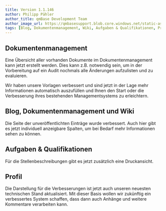 ```yaml
---
title: Version 1.1.146
author: Philipp Pähler
author_title: qmBase Development Team
author_image_url: https://qmbasesupport.blob.core.windows.net/static-assets/img/persons/paehler_round.png
tags: [Blog, Dokumentenmanagement, Wiki, Aufgaben & Qualifikationen, Profil]
---
```


## Dokumentenmanagement

Eine Übersicht aller vorhanden Dokumente im Dokumentenmanagement kann jetzt erstellt werden. Dies kann z.B. notwendig sein, um in der Vorbereitung auf ein Audit nochmals alle Änderungen aufzulisten und zu evaluieren.

Wir haben unsere Vorlagen verbessert und sind jetzt in der Lage mehr Informationen automatisch auszufüllen und Ihnen den Start oder die Verbesserung ihres bestehenden Managementsystems zu erleichtern.

## Blog, Dokumentenmanagement und Wiki

Die Seite der unveröffentlichten Einträge wurde verbessert. Auch hier gibt es jetzt individuell anzeigbare Spalten, um bei Bedarf mehr Informationen sehen zu können.

## Aufgaben & Qualifikationen

Für die Stellenbeschreibungen gibt es jetzt zusätzlich eine Druckansicht.

## Profil

Die Darstellung für die Verbesserungen ist jetzt auch unseren neuesten technischen Stand aktualisiert. Mit dieser Basis wollen wir zukünftig ein verbessertes System schaffen, dass dann auch Anhänge und weitere Kommentare verarbeiten kann.
